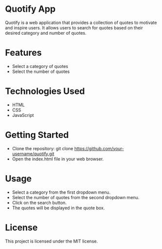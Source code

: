 # Quotify App
Quotify is a web application that provides a collection of quotes to motivate and inspire users. It allows users to search for quotes based on their desired category and number of quotes.

# Features
- Select a category of quotes
- Select the number of quotes

# Technologies Used
- HTML
- CSS
- JavaScript

# Getting Started
 - Clone the repository: git clone https://github.com/your-username/quotify.git
 - Open the index.html file in your web browser.

# Usage
- Select a category from the first dropdown menu.
- Select the number of quotes from the second dropdown menu.
- Click on the search button.
- The quotes will be displayed in the quote box.

# License
This project is licensed under the MIT license.
